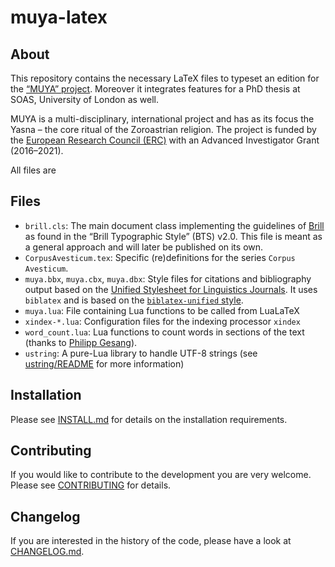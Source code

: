 # muya-latex

## About

This repository contains the necessary LaTeX files to typeset an edition
for the [“MUYA” project](https://multimediayasna.wixsite.com/muya).
Moreover it integrates features for a PhD thesis at SOAS, University of
London as well.

MUYA is a multi-disciplinary, international project and has as its focus
the Yasna – the core ritual of the Zoroastrian religion. The project is
funded by the [European Research Council (ERC)](https://erc.europa.eu/) with an Advanced Investigator Grant (2016–2021).

All files are

## Files

* `brill.cls`: The main document class implementing
the guidelines of [Brill](https://brill.com/) as found in the “Brill
Typographic Style” (BTS) v2.0. This file is meant as a general approach and
will later be published on its own.
* `CorpusAvesticum.tex`: Specific (re)definitions for the series `Corpus Avesticum`.
* `muya.bbx`, `muya.cbx`, `muya.dbx`: Style files for citations and bibliography output based on the [Unified Stylesheet for Linguistics Journals](https://www.linguisticsociety.org/resource/unified-style-sheet).
It uses `biblatex` and is based on the [`biblatex-unified` style](https://github.com/semprag/biblatex-sp-unified).
* `muya.lua`: File containing Lua functions to be called from LuaLaTeX
* `xindex-*.lua`: Configuration files for the indexing processor `xindex`
* `word_count.lua`: Lua functions to count words in sections of the text (thanks to [Philipp Gesang](https://gist.github.com/phi-gamma/2622252)).
* `ustring`: A pure-Lua library to handle UTF-8 strings (see [ustring/README](ustring/README) for more information)

## Installation

Please see [INSTALL.md](INSTALL.md) for details on the installation
requirements.

## Contributing

If you would like to contribute to the development you are very welcome.
Please see [CONTRIBUTING](CONTRIBUTING) for details.

## Changelog

If you are interested in the history of the code, please have a look at
[CHANGELOG.md](CHANGELOG.md).
